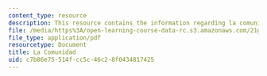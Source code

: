 ```yaml
---
content_type: resource
description: This resource contains the information regarding la comunidad.
file: /media/https%3A/open-learning-course-data-rc.s3.amazonaws.com/21g-702-spanish-ii-spring-2004/c7b86e75514fcc5c46c28f0434817425_MIT21G_702S04_lacom.pdf
file_type: application/pdf
resourcetype: Document
title: La Comunidad
uid: c7b86e75-514f-cc5c-46c2-8f0434817425
---
```

